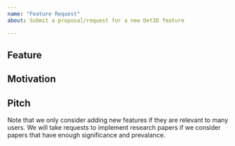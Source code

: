 ```yaml
---
name: "Feature Request"
about: Submit a proposal/request for a new Det3D feature

---
```


## Feature
<!-- A clear and concise description of the feature proposal -->

## Motivation

<!-- Please outline the motivation for the proposal. Is your feature request related to a problem?
e.g., I'm always frustrated when [...]. If this is related to another GitHub issue, please link here too -->

## Pitch

<!-- A clear and concise description, e.g., with code examples showing what you want to happen. -->

Note that we only consider adding new features if they are relevant to many users.
We will take requests to implement  research papers if we consider papers that have enough significance and prevalance.

